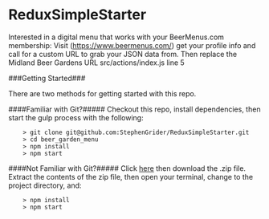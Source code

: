 # ReduxSimpleStarter

Interested in a digital menu that works with your BeerMenus.com membership:
	Visit (https://www.beermenus.com/) get your profile info and call for a custom URL to grab your JSON data from.
	Then replace the Midland Beer Gardens URL src/actions/index.js line 5

###Getting Started###

There are two methods for getting started with this repo.

####Familiar with Git?#####
Checkout this repo, install dependencies, then start the gulp process with the following:

```
	> git clone git@github.com:StephenGrider/ReduxSimpleStarter.git
	> cd beer_garden_menu
	> npm install
	> npm start
```

####Not Familiar with Git?#####
Click [here](https://github.com/kanon4us/beer_garden_menu/releases) then download the .zip file.  Extract the contents of the zip file, then open your terminal, change to the project directory, and:

```
	> npm install
	> npm start
```
